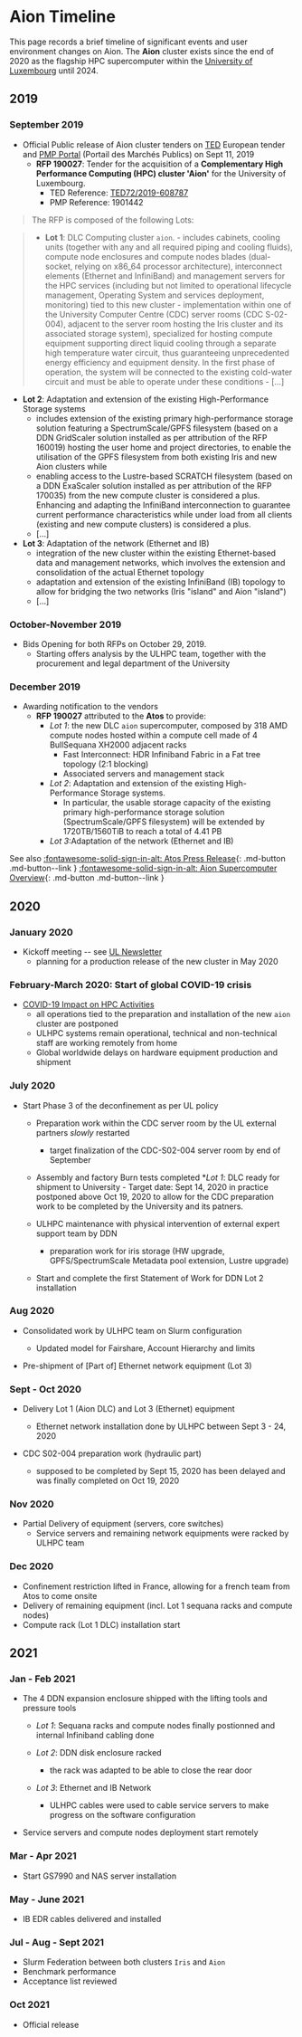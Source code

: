 # Aion Timeline

This page records a brief timeline of significant events and user environment changes on Aion.
The **Aion** cluster exists since the end of 2020 as the flagship HPC supercomputer within the [University of Luxembourg](http://www.uni.lu) until 2024.

## 2019

### September 2019

* Official Public release of Aion  cluster tenders on [TED](https://ted.europa.eu/udl?uri=TED:NOTICE:425803-2019:TEXT:EN:HTML&src0=) European tender and [PMP Portal](https://pmp.b2g.etat.lu/?page=entreprise.EntrepriseAdvancedSearch&searchAnnCons&keyWord=190027) (Portail des Marchés Publics) on Sept 11, 2019
    - __RFP 190027__: Tender for the acquisition of a **Complementary High Performance Computing (HPC) cluster 'Aion'** for the University of Luxembourg.
        * TED Reference: [TED72/2019-608787](https://ted.europa.eu/udl?uri=TED:NOTICE:425803-2019:TEXT:EN:HTML&src0=)
        * PMP Reference: 1901442

> The RFP is composed of the following Lots:

> *  __Lot 1__:   DLC Computing cluster `aion`.
     - includes cabinets, cooling units (together with any and all required piping and cooling fluids), compute node enclosures and compute nodes blades (dual- socket, relying on x86_64 processor architecture), interconnect elements (Ethernet and InfiniBand) and management servers for the HPC services (including but not limited to operational lifecycle management, Operating System and services deployment, monitoring) tied to this new cluster
     - implementation within one of the University Computer Centre (CDC) server rooms (CDC S-02-004), adjacent to the server room hosting the Iris cluster and its associated storage system), specialized for hosting compute equipment supporting direct liquid cooling through a separate high temperature water circuit, thus guaranteeing unprecedented energy efficiency and equipment density. In the first phase of operation, the system will be connected to the existing cold-water circuit and must be able to operate under these conditions
     - [...]
* __Lot 2__: Adaptation and extension of the existing High-Performance Storage systems
     - includes extension of the existing primary high-performance storage solution featuring a SpectrumScale/GPFS filesystem (based on a DDN GridScaler solution installed as per attribution of the RFP 160019) hosting the user home and project directories, to enable the utilisation of the GPFS filesystem from both existing Iris and new Aion clusters while
     - enabling access to the Lustre-based SCRATCH filesystem (based on a DDN ExaScaler solution installed as per attribution of the RFP 170035) from the new compute cluster is considered a plus. Enhancing and adapting the InfiniBand interconnection to guarantee current performance characteristics while under load from all clients (existing and new compute clusters) is considered a plus.
     - [...]
* __Lot 3__: Adaptation of the network (Ethernet and IB)
     - integration of the new cluster within the existing Ethernet-based data and management networks, which involves the extension and consolidation of the actual Ethernet topology
     - adaptation and extension of the existing InfiniBand (IB) topology to allow for bridging the two networks (Iris "island" and Aion "island")
     - [...]



### October-November 2019

* Bids Opening for both RFPs on October 29, 2019.
    - Starting offers analysis by the ULHPC team, together with the procurement and legal department of the University

### December 2019

* Awarding notification to the vendors
    -  __RFP 190027__ attributed to the **Atos** to provide:
       * _Lot 1_: the new DLC `aion` supercomputer, composed by 318 AMD compute nodes hosted within a compute cell made of 4 BullSequana XH2000 adjacent racks
          - Fast Interconnect: HDR Infiniband Fabric in a Fat tree topology (2:1 blocking)
          - Associated servers and management stack
       * _Lot 2_: Adaptation and extension of the existing High-Performance Storage systems.
           - In particular, the usable storage capacity of the existing primary high-performance storage solution (SpectrumScale/GPFS filesystem) will be extended by 1720TB/1560TiB to reach a total of 4.41 PB
       * _Lot 3_:Adaptation of the network (Ethernet and IB)

See also [:fontawesome-solid-sign-in-alt: Atos Press Release](https://atos.net/en/2020/press-release_2020_01_07/atos-empowers-researchers-at-the-university-of-luxembourg-with-its-bullsequana-xh2000-supercomputer?utm_campaign=G+-+PR+-+BullSequana+XH2000+Uni+of+Luxembourg+&utm_content=&utm_medium=twitter&utm_source=social){: .md-button .md-button--link }
[:fontawesome-solid-sign-in-alt: Aion Supercomputer Overview](index.md){: .md-button .md-button--link }


## 2020

### January 2020

* Kickoff meeting -- see [UL Newsletter](https://wwwen.uni.lu/university/news/latest_news/university_of_luxembourg_strengthens_its_computing_capacities)
    - planning for a production release of the new cluster in May 2020

### February-March 2020: Start of global COVID-19 crisis

* [COVID-19 Impact on HPC Activities](https://hpc.uni.lu/blog/2020/covid-19-impact-on-incoming-hpc-activities/)
    - all operations tied to the preparation and installation of the new `aion` cluster are postponed
    - ULHPC systems remain operational, technical and non-technical staff are working remotely from home
    - Global worldwide delays on hardware equipment production and shipment

### July 2020

* Start Phase 3 of the deconfinement as per UL policy
    - Preparation work within the CDC server room by the UL external partners _slowly_ restarted
        * target finalization of the CDC-S02-004 server room by end of September
    - Assembly and factory Burn tests completed
       *_Lot 1_: DLC ready for shipment to University
          - Target date: Sept 14, 2020 in practice postponed above Oct 19, 2020 to allow for the CDC preparation work to be completed by the University and its patners.
    - ULHPC maintenance with physical intervention of external expert support team by DDN
        * preparation work for iris storage (HW upgrade, GPFS/SpectrumScale Metadata pool extension, Lustre upgrade)

    - Start and complete the first Statement of Work for DDN Lot 2 installation
        
### Aug 2020

* Consolidated work by ULHPC team on Slurm configuration
    - Updated model for Fairshare, Account Hierarchy and limits

* Pre-shipment of [Part of] Ethernet network equipment (Lot 3)

### Sept - Oct 2020

* Delivery Lot 1 (Aion DLC) and Lot 3 (Ethernet) equipment
    - Ethernet network installation done by ULHPC between Sept 3 - 24, 2020

*  CDC S02-004 preparation work (hydraulic part) 
    - supposed to be completed by Sept 15, 2020 has been delayed and was finally completed on Oct 19, 2020

### Nov 2020

* Partial Delivery of equipment (servers, core switches) 
    - Service servers and remaining network equipments were racked by ULHPC team

### Dec 2020

* Confinement restriction lifted in France, allowing for a french team from Atos to come onsite
* Delivery of remaining equipment (incl. Lot 1 sequana racks and compute nodes) 
* Compute rack (Lot 1 DLC) installation start

## 2021

### Jan - Feb 2021

* The 4 DDN expansion enclosure shipped with the lifting tools and pressure tools

    * _Lot 1_: Sequana racks and compute nodes finally postionned and internal Infiniband cabling done

    * _Lot 2_: DDN disk enclosure racked
        - the rack was adapted to be able to close the rear door

    * _Lot 3_: Ethernet and IB Network
        - ULHPC cables were used to cable service servers to make progress on the software configuration

* Service servers and compute nodes deployment start remotely

### Mar - Apr 2021

* Start GS7990 and NAS server installation

### May - June 2021

* IB EDR cables delivered and installed

### Jul - Aug - Sept 2021

* Slurm Federation between both clusters `Iris` and `Aion`
* Benchmark performance
* Acceptance list reviewed 

### Oct 2021

* Official release

